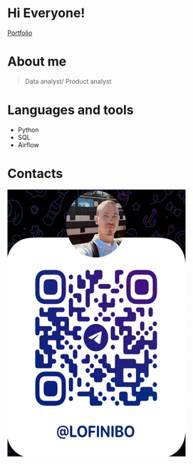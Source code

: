# Hi Everyone! 
[Portfolio](https://nikitaboyarkin.github.io/Personal_Projects.github.io/)

# About me
> Data analyst/ Product analyst

# Languages and tools
- Python
- SQL
- Airflow

# Contacts
<img src="assets/telegrem_qr_code.JPG" width="400" height="600">


